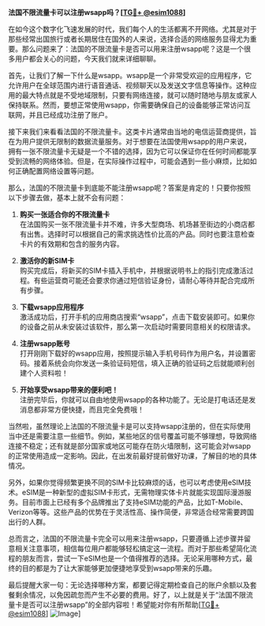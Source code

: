 **法国不限流量卡可以注册wsapp吗？[[TG💪+ @esim1088](https://t.me/s/esim1088)]**

在如今这个数字化飞速发展的时代，我们每个人的生活都离不开网络。尤其是对于那些经常出国旅行或者长期居住在国外的人来说，选择合适的网络服务显得尤为重要。那么问题来了：法国的不限流量卡是否可以用来注册wsapp呢？这是一个很多用户都会关心的问题，今天我们就来详细聊聊。

首先，让我们了解一下什么是wsapp。wsapp是一个非常受欢迎的应用程序，它允许用户在全球范围内进行语音通话、视频聊天以及发送文字信息等操作。这种应用的最大特点就是不受地域限制，只要有网络连接，就可以随时随地与朋友或家人保持联系。然而，要想正常使用wsapp，你需要确保自己的设备能够正常访问互联网，并且已经成功注册了账户。

接下来我们来看看法国的不限流量卡。这类卡片通常由当地的电信运营商提供，旨在为用户提供无限制的数据流量服务。对于想要在法国使用wsapp的用户来说，拥有一张不限流量卡无疑是一个不错的选择，因为它可以保证你在任何时间都能享受到流畅的网络体验。但是，在实际操作过程中，可能会遇到一些小麻烦，比如如何正确配置网络设置等问题。

那么，法国的不限流量卡到底能不能注册wsapp呢？答案是肯定的！只要你按照以下步骤去做，基本上就不会有问题：

1. **购买一张适合你的不限流量卡**  
   在法国购买一张不限流量卡并不难，许多大型商场、机场甚至街边的小商店都有出售。选择时可以根据自己的需求挑选性价比高的产品。同时也要注意检查卡片的有效期和包含的服务内容。

2. **激活你的新SIM卡**  
   购买完成后，将新买的SIM卡插入手机中，并根据说明书上的指引完成激活过程。有些运营商可能还会要求你通过短信验证身份，请耐心等待并配合完成所有步骤。

3. **下载wsapp应用程序**  
   激活成功后，打开手机的应用商店搜索“wsapp”，点击下载安装即可。如果你的设备之前从未安装过该软件，那么第一次启动时需要同意相关的权限请求。

4. **注册wsapp账号**  
   打开刚刚下载好的wsapp应用，按照提示输入手机号码作为用户名，并设置密码。接着系统会向你发送一条验证码短信，填入正确的验证码之后就能顺利创建个人资料啦！

5. **开始享受wsapp带来的便利吧！**  
   注册完毕后，你就可以自由地使用wsapp的各种功能了。无论是打电话还是发消息都非常方便快捷，而且完全免费哦！

当然啦，虽然理论上法国的不限流量卡是可以支持wsapp注册的，但在实际使用当中还是需要注意一些细节。例如，某些地区的信号覆盖可能不够理想，导致网络连接不稳定；还有就是部分国家或地区可能存在防火墙限制，这可能会对wsapp的正常使用造成一定影响。因此，在出发前最好提前做好功课，了解目的地的具体情况。

另外，如果你觉得频繁更换不同的SIM卡比较麻烦的话，也可以考虑使用eSIM技术。eSIM是一种新型的虚拟SIM卡形式，无需物理实体卡片就能实现国际漫游服务。目前市面上已经有多个品牌推出了支持eSIM功能的产品，比如T-Mobile、Verizon等等。这些产品的优势在于灵活性高、操作简便，非常适合经常需要跨国出行的人群。

总而言之，法国的不限流量卡完全可以用来注册wsapp，只要遵循上述步骤并留意相关注意事项，相信每位用户都能够轻松搞定这一流程。而对于那些希望简化流程的朋友而言，尝试一下eSIM也是一个值得推荐的选择。无论采用哪种方式，最终的目的都是为了让大家能够更加便捷地享受到wsapp带来的乐趣。

最后提醒大家一句：无论选择哪种方案，都要记得定期检查自己的账户余额以及套餐剩余情况，以免因疏忽而产生不必要的费用。好了，以上就是关于“法国不限流量卡是否可以注册wsapp”的全部内容啦！希望能对你有所帮助[[TG💪+ @esim1088](https://t.me/s/esim1088)] ![Image](https://i.postimg.cc/4NQfJmqS/Snipaste-2025-05-13-00-14-12.png)]